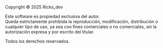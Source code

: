 Copyright © 2025 Ricks_dev

Este software es propiedad exclusiva del autor.  
Queda estrictamente prohibida la reproducción, modificación, distribución o cualquier tipo de uso, ya sea con fines comerciales o no comerciales, sin la autorización expresa y por escrito del titular.

Todos los derechos reservados.
